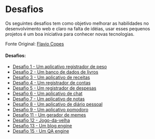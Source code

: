 # Desafios
Os seguintes desafios tem como objetivo melhorar as habilidades no desenvolvimento web e claro na falta de idéias, usar esses pequenos projetos é um boa iniciativa para conhecer novas tecnologias.

Fonte Original: [Flavio Copes](https://flaviocopes.com/sample-app-ideas/)
#### Desafios:
- [Desafio 1 - Um aplicativo registrador de peso](https://github.com/miluksandrades/Desafios-Programathor/tree/master/src/app/desafio-one)
- [Desafio 2 - Um banco de dados de livros](https://github.com/miluksandrades/Desafios-Programathor/tree/master/src/app/desafio-two)
- [Desafio 3 - Um aplicativo de receitas]()
- [Desafio 4 - Um registrador de contas]()
- [Desafio 5 - Um registrador de despesas]()
- [Desafio 6 - Um aplicativo de chat]()
- [Desafio 7 - Um aplicativo de notas]()
- [Desafio 8 - Um aplicativo de diário pessoal]()
- [Desafio 9 - Um aplicativo pomodoro]()
- [Desafio 11 - Um gerador de memes]()
- [Desafio 12 - Jogo-da-velha]()
- [Desafio 13 - Um blog engine]()
- [Desafio 15 - Um QA engine]()
